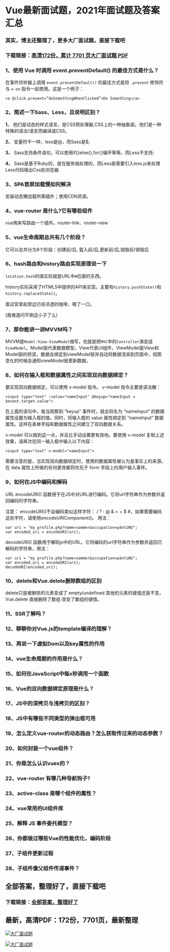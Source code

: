 # Vue最新面试题，2021年面试题及答案汇总

### 其实，博主还整理了，更多大厂面试题，直接下载吧

### 下载链接：[高清172份，累计 7701 页大厂面试题  PDF](https://github.com/souyunku/DevBooks/blob/master/docs/index.md)



### 1、使用 Vue 时调用 event.preventDefault() 的最佳方式是什么？

在事件侦听器上调用 `event.preventDefault()` 的最佳方式是将 `.prevent` 修饰符与 `v-on` 指令一起使用。这是一个例子：

```
<a @click.prevent=”doSomethingWhenClicked”>Do Something</a>
```


### 2、简述一下Sass、Less，且说明区别？

**1、** 他们是动态的样式语言，是CSS预处理器,CSS上的一种抽象层。他们是一种特殊的语法/语言而编译成CSS。

**2、** 变量符不一样，less是@，而Sass是$;

**3、** Sass支持条件语句，可以使用if{}else{},for{}循环等等。而Less不支持;

**4、** Sass是基于Ruby的，是在服务端处理的，而Less是需要引入less.js来处理Less代码输出Css到浏览器


### 3、SPA首屏加载慢如何解决

安装动态懒加载所需插件；使用CDN资源。


### 4、vue-router 是什么?它有哪些组件

vue用来写路由一个插件。router-link、router-view


### 5、vue生命周期总共有几个阶段？

它可以总共分为8个阶段：创建前/后, 载入前/后,更新前/后,销毁前/销毁后


### 6、hash路由和history路由实现原理说一下

`location.hash`的值实际就是URL中`#`后面的东西。

history实际采用了HTML5中提供的API来实现，主要有`history.pushState()`和`history.replaceState()`。

面试官拿起旁边已经凉透的咖啡，喝了一口。

(我难道问不倒这小子了么)


### 7、那你能讲一讲MVVM吗？

MVVM是`Model-View-ViewModel`缩写，也就是把`MVC`中的`Controller`演变成`ViewModel`。Model层代表数据模型，View代表UI组件，ViewModel是View和Model层的桥梁，数据会绑定到viewModel层并自动将数据渲染到页面中，视图变化的时候会通知viewModel层更新数据。


### 8、如何在输入框和数据属性之间实现双向数据绑定？

要实现双向数据绑定，可以使用 v-model 指令。 v-model 指令主要是语法糖：

```
<input type="text" :value="nameInput" @keyup="nameInput = $event.target.value">
```

在上面的语句中，每当观察到 “keyup” 事件时，就会将名为 “nameInput” 的数据属性设置为输入框的值。同时，将输入框的 value 属性绑定到 “nameInput” 数据属性。这样在表单字段和数据属性之间建立了双向数据关系。

v-model 可以做到这一点，并且比手动设置更有效地。要使用 v-model 复制上述效果，请再次在同一输入框中输入以下内容：

```
<input type="text" v-model="nameInput">
```

需要注意的是，当实现双向数据绑定时，使用的数据属性被认为是事实上的来源。在 data 属性上所做的任何更改都将优先于 form 字段上的用户输入事件。


### 9、如何在JS中编码和解码

URL encodeURI() 函数用于在JS中对URL进行编码。它将url字符串作为参数并返回编码的字符串。

注意： encodeURI()不会编码类似这样字符： / ? : @ & = + $ #，如果需要编码这些字符，请使用encodeURIComponent()。 用法：

```
var uri = "my profile.php?name=sammer&occupation=pāntiNG";
var encoded_uri = encodeURI(uri);
```

decodeURI() 函数用于解码js中的URL。它将编码的url字符串作为参数并返回已解码的字符串，用法：

```
var uri = "my profile.php?name=sammer&occupation=pāntiNG";
var encoded_uri = encodeURI(uri);
decodeURI(encoded_uri);
```


### 10、delete和Vue.delete删除数组的区别

delete只是被删除的元素变成了 empty/undefined 其他的元素的键值还是不变。Vue.delete 直接删除了数组 改变了数组的键值。


### 11、SSR了解吗？
### 12、聊聊你对Vue.js的template编译的理解？
### 13、再说一下虚拟Dom以及key属性的作用
### 14、vue生命周期的作用是什么？
### 15、如何在JavaScript中每x秒调用一个函数
### 16、Vue的双向数据绑定原理是什么？
### 17、JS中的深拷贝与浅拷贝的区别？
### 18、JS中有哪些不同类型的弹出框可用
### 19、怎么定义vue-router的动态路由？怎么获取传过来的动态参数？
### 20、如何封装一个vue组件？
### 21、你是怎么认识vuex的？
### 22、vue-router 有哪几种导航钩子?
### 23、active-class 是哪个组件的属性？
### 24、vue常用的UI组件库
### 25、解释 JS 事件委托模型？
### 26、你都做过哪些Vue的性能优化，编码阶段
### 27、子组件更新过程
### 28、子组件像父组件传递事件？




## 全部答案，整理好了，直接下载吧

### 下载链接：[全部答案，整理好了](https://www.souyunku.com/wp-content/uploads/weixin/githup-weixin-2.png)




## 最新，高清PDF：172份，7701页，最新整理

[![大厂面试题](https://www.souyunku.com/wp-content/uploads/weixin/mst.png "架构师专栏")](https://www.souyunku.com/wp-content/uploads/weixin/githup-weixin.png "架构师专栏")

[![大厂面试题](https://www.souyunku.com/wp-content/uploads/weixin/githup-weixin.png "架构师专栏")](https://www.souyunku.com/wp-content/uploads/weixin/githup-weixin.png "架构师专栏")
